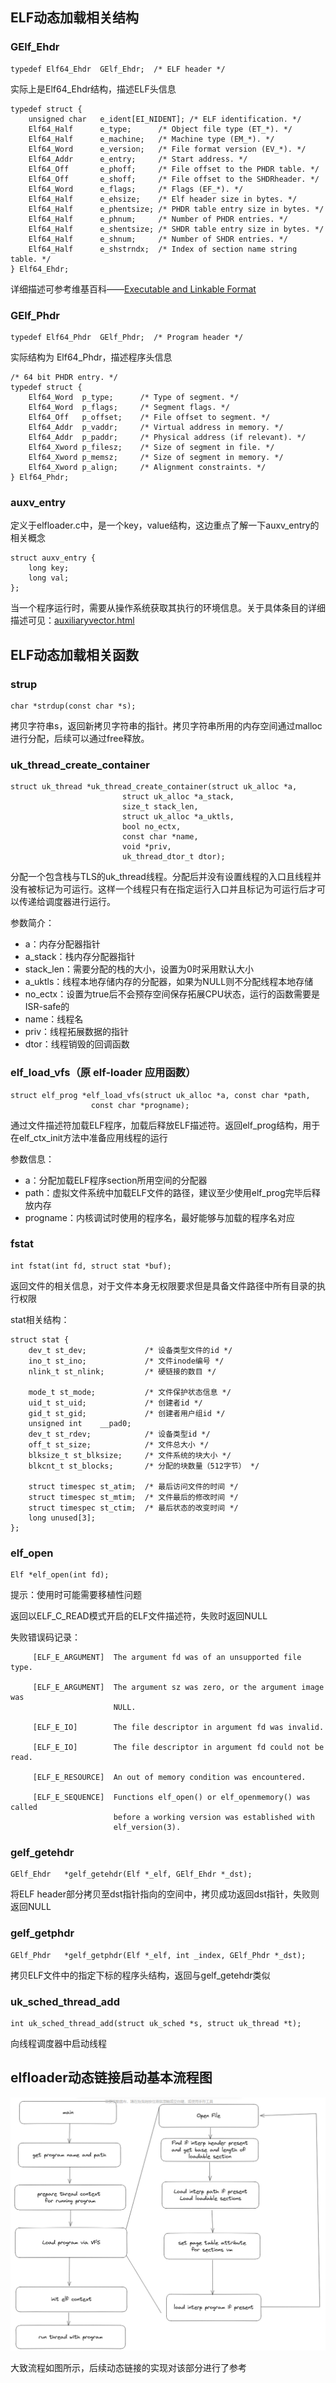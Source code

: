 ## ELF动态加载相关结构

### GElf_Ehdr

```
typedef Elf64_Ehdr	GElf_Ehdr;	/* ELF header */
```

实际上是Elf64_Ehdr结构，描述ELF头信息

```
typedef struct {
	unsigned char   e_ident[EI_NIDENT]; /* ELF identification. */
	Elf64_Half      e_type;	     /* Object file type (ET_*). */
	Elf64_Half      e_machine;   /* Machine type (EM_*). */
	Elf64_Word      e_version;   /* File format version (EV_*). */
	Elf64_Addr      e_entry;     /* Start address. */
	Elf64_Off       e_phoff;     /* File offset to the PHDR table. */
	Elf64_Off       e_shoff;     /* File offset to the SHDRheader. */
	Elf64_Word      e_flags;     /* Flags (EF_*). */
	Elf64_Half      e_ehsize;    /* Elf header size in bytes. */
	Elf64_Half      e_phentsize; /* PHDR table entry size in bytes. */
	Elf64_Half      e_phnum;     /* Number of PHDR entries. */
	Elf64_Half      e_shentsize; /* SHDR table entry size in bytes. */
	Elf64_Half      e_shnum;     /* Number of SHDR entries. */
	Elf64_Half      e_shstrndx;  /* Index of section name string table. */
} Elf64_Ehdr;
```

详细描述可参考维基百科——[Executable and Linkable Format](https://en.wikipedia.org/wiki/Executable_and_Linkable_Format)

### GElf_Phdr

```
typedef Elf64_Phdr	GElf_Phdr;	/* Program header */
```

实际结构为 Elf64_Phdr，描述程序头信息

```
/* 64 bit PHDR entry. */
typedef struct {
	Elf64_Word	p_type;	     /* Type of segment. */
	Elf64_Word	p_flags;     /* Segment flags. */
	Elf64_Off	p_offset;    /* File offset to segment. */
	Elf64_Addr	p_vaddr;     /* Virtual address in memory. */
	Elf64_Addr	p_paddr;     /* Physical address (if relevant). */
	Elf64_Xword	p_filesz;    /* Size of segment in file. */
	Elf64_Xword	p_memsz;     /* Size of segment in memory. */
	Elf64_Xword	p_align;     /* Alignment constraints. */
} Elf64_Phdr;
```

### auxv_entry

定义于elfloader.c中，是一个key，value结构，这边重点了解一下auxv_entry的相关概念

```
struct auxv_entry {
	long key;
	long val;
};
```

当一个程序运行时，需要从操作系统获取其执行的环境信息。关于具体条目的详细描述可见：[auxiliaryvector.html](https://refspecs.linuxfoundation.org/LSB_1.3.0/IA64/spec/auxiliaryvector.html)

## ELF动态加载相关函数

### strup

```
char *strdup(const char *s);
```

拷贝字符串s，返回新拷贝字符串的指针。拷贝字符串所用的内存空间通过malloc进行分配，后续可以通过free释放。

### uk_thread_create_container

```
struct uk_thread *uk_thread_create_container(struct uk_alloc *a,
					     struct uk_alloc *a_stack,
					     size_t stack_len,
					     struct uk_alloc *a_uktls,
					     bool no_ectx,
					     const char *name,
					     void *priv,
					     uk_thread_dtor_t dtor);
```

分配一个包含栈与TLS的uk_thread线程。分配后并没有设置线程的入口且线程并没有被标记为可运行。这样一个线程只有在指定运行入口并且标记为可运行后才可以传递给调度器进行运行。

参数简介：

- a：内存分配器指针
- a_stack：栈内存分配器指针
- stack_len：需要分配的栈的大小，设置为0时采用默认大小
- a_uktls：线程本地存储内存的分配器，如果为NULL则不分配线程本地存储
- no_ectx：设置为true后不会预存空间保存拓展CPU状态，运行的函数需要是ISR-safe的
- name：线程名
- priv：线程拓展数据的指针
- dtor：线程销毁的回调函数

### elf_load_vfs（原 elf-loader 应用函数）

```
struct elf_prog *elf_load_vfs(struct uk_alloc *a, const char *path,
			      const char *progname);
```

通过文件描述符加载ELF程序，加载后释放ELF描述符。返回elf_prog结构，用于在elf_ctx_init方法中准备应用线程的运行

参数信息：

- a：分配加载ELF程序section所用空间的分配器
- path：虚拟文件系统中加载ELF文件的路径，建议至少使用elf_prog完毕后释放内存
- progname：内核调试时使用的程序名，最好能够与加载的程序名对应

### fstat

```
int fstat(int fd, struct stat *buf);
```

返回文件的相关信息，对于文件本身无权限要求但是具备文件路径中所有目录的执行权限

stat相关结构：

```
struct stat {
	dev_t st_dev;             /* 设备类型文件的id */
	ino_t st_ino;             /* 文件inode编号 */
	nlink_t st_nlink;         /* 硬链接的数目 */

	mode_t st_mode;           /* 文件保护状态信息 */
	uid_t st_uid;             /* 创建者id */
	gid_t st_gid;             /* 创建者用户组id */
	unsigned int    __pad0;   
	dev_t st_rdev;            /* 设备类型id */
	off_t st_size;            /* 文件总大小 */
	blksize_t st_blksize;     /* 文件系统的块大小 */
	blkcnt_t st_blocks;       /* 分配的块数量（512字节） */

	struct timespec st_atim;  /* 最后访问文件的时间 */
	struct timespec st_mtim;  /* 文件最后的修改时间 */
	struct timespec st_ctim;  /* 最后状态的改变时间 */
	long unused[3];
};
```

### elf_open

```
Elf *elf_open(int fd);
```

提示：使用时可能需要移植性问题

返回以ELF_C_READ模式开启的ELF文件描述符，失败时返回NULL

失败错误码记录：

```
     [ELF_E_ARGUMENT]  The argument fd was of an unsupported file type.

     [ELF_E_ARGUMENT]  The argument sz was zero, or the argument image was
                       NULL.

     [ELF_E_IO]        The file descriptor in argument fd was invalid.

     [ELF_E_IO]        The file descriptor in argument fd could not be read.

     [ELF_E_RESOURCE]  An out of memory condition was encountered.

     [ELF_E_SEQUENCE]  Functions elf_open() or elf_openmemory() was called
                       before a working version was established with
                       elf_version(3).
```

### gelf_getehdr

```
GElf_Ehdr	*gelf_getehdr(Elf *_elf, GElf_Ehdr *_dst);
```

将ELF header部分拷贝至dst指针指向的空间中，拷贝成功返回dst指针，失败则返回NULL

### gelf_getphdr

```
GElf_Phdr	*gelf_getphdr(Elf *_elf, int _index, GElf_Phdr *_dst);
```

拷贝ELF文件中的指定下标的程序头结构，返回与gelf_getehdr类似

### uk_sched_thread_add

```
int uk_sched_thread_add(struct uk_sched *s, struct uk_thread *t);
```

向线程调度器中启动线程

## elfloader动态链接启动基本流程图

![image-20230713103432993](./images/image-20230713103432993.png)

大致流程如图所示，后续动态链接的实现对该部分进行了参考

